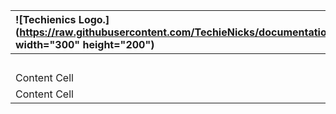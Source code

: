 | ![Techienics Logo.](https://raw.githubusercontent.com/TechieNicks/documentation/refs/heads/main/images/Copy%20of%20N.png width="300" height="200") | # Welcome to TechieNicks Documentation |
| :------------------------------------------------------------------------------------------------------------------------------------------------- | -------------------------------------- |
|                                                                                                                                                    | ## Dream it                            |
| Content Cell                                                                                                                                       | ## Believe it                          |
| Content Cell                                                                                                                                       | ## Achieve it                          |